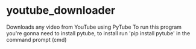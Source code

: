 # youtube_downloader
Downloads any video from YouTube using PyTube
To run this program you're gonna need to install pytube, to install run 'pip install pytube' in the command prompt (cmd)

